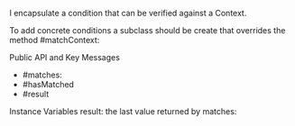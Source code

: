 I encapsulate a condition that can be verified against a Context.To add concrete conditions a subclass should be create that overrides the method #matchContext:Public API and Key Messages- #matches: - #hasMatched- #resultInstance Variablesresult:		the last value returned by matches: